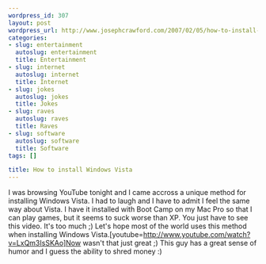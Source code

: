```yaml
--- 
wordpress_id: 307
layout: post
wordpress_url: http://www.josephcrawford.com/2007/02/05/how-to-install-windows-vista/
categories: 
- slug: entertainment
  autoslug: entertainment
  title: Entertainment
- slug: internet
  autoslug: internet
  title: Internet
- slug: jokes
  autoslug: jokes
  title: Jokes
- slug: raves
  autoslug: raves
  title: Raves
- slug: software
  autoslug: software
  title: Software
tags: []

title: How to install Windows Vista
---
```

I was browsing YouTube tonight and I came accross a unique method for installing Windows Vista.  I had to laugh and I have to admit I feel the same way about Vista.  I have it installed with Boot Camp on my Mac Pro so that I can play games, but it seems to suck worse than XP.  You just have to see this video.  It's too much ;)  Let's hope most of the world uses this method when installing Windows Vista.<!--more-->[youtube=http://www.youtube.com/watch?v=LxQm3IsSKAo]Now wasn't that just great ;)  This guy has a great sense of humor and I guess the ability to shred money :)
